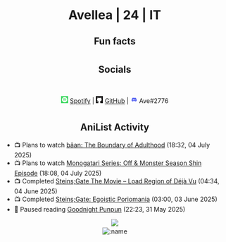 <h1 align="center">
Avellea | 24 | IT
</h1>



<h2 align="center">
Fun facts
</h2>

<p align="center">

</p>

<h1>
<h2 align="center">Socials</h2>
<br>
<p align="center">
<img src="https://raw.githubusercontent.com/edent/SuperTinyIcons/master/images/svg/spotify.svg" alt="spotify logo" width="16"> <a href="https://open.spotify.com/user/2r8tkjt7qlh7uo7k06z43t63a">Spotify</a> | <img src="https://raw.githubusercontent.com/edent/SuperTinyIcons/master/images/svg/github.svg" alt="github logo" width="16"> <a href="https://github.com/Avellea">GitHub</a> | <img src="https://raw.githubusercontent.com/edent/SuperTinyIcons/master/images/svg/discord.svg" alt="github logo" width="16"> Ave#2776 
</p>
<h1>

<h2 align="center">AniList Activity</h2>

<!-- ANILIST_ACTIVITY:start -->

-   📺 Plans to watch [bâan: The Boundary of Adulthood](https://anilist.co/anime/195494) (18:32, 04 July 2025)
-   📺 Plans to watch [Monogatari Series: Off & Monster Season Shin Episode](https://anilist.co/anime/195448) (18:08, 04 July 2025)
-   📺 Completed [Steins;Gate The Movie – Load Region of Déjà Vu](https://anilist.co/anime/11577) (04:34, 04 June 2025)
-   📺 Completed [Steins;Gate: Egoistic Poriomania](https://anilist.co/anime/10863) (03:00, 03 June 2025)
-   📖 Paused reading [Goodnight Punpun](https://anilist.co/manga/34632) (22:23, 31 May 2025)

<!-- ANILIST_ACTIVITY:end -->


<!-- ---
  
<p align="center">
<img src="https://count.getloli.com/get/@avellea?theme=gelbooru" alt=":name" />
<p>
  
--- -->



<p align="center">
<img src="https://i.pinimg.com/originals/5f/95/04/5f9504eb5a7d27ec7a6121b9e9aa48b3.gif">
<br>
<img src="https://count.getloli.com/get/@avellea?theme=gelbooru" alt=":name" />
<p>
